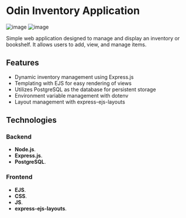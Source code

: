 # Odin Inventory Application
![image](https://github.com/user-attachments/assets/a17c1504-0dec-4499-b622-c64ddc714724)
![image](https://github.com/user-attachments/assets/7edc1bb9-a969-4e3b-aec4-adb90f5c5612)

Simple web application designed to manage and display an inventory or bookshelf. It allows users to add, view, and manage items.

## Features

- Dynamic inventory management using Express.js
- Templating with EJS for easy rendering of views
- Utilizes PostgreSQL as the database for persistent storage
- Environment variable management with dotenv
- Layout management with express-ejs-layouts

## Technologies

### Backend

- **Node.js**.
- **Express.js**.
- **PostgreSQL**.


### Frontend

- **EJS**.
- **CSS**.
- **JS**.
- **express-ejs-layouts**.

